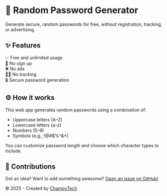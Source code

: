 # 🔐 Random Password Generator

Generate secure, random passwords for free, without registration, tracking, or advertising.

## ✨ Features

✅ Free and unlimited usage<br>
🚫 No sign up<br>
❌ No ads<br>
🕵️‍♂️ No tracking<br>
🔒 Secure password generation

## ⚙️ How it works

This web app generates random passwords using a combination of:

- Uppercase letters (A–Z)
- Lowercase letters (a–z)
- Numbers (0–9)
- Symbols (e.g., !@#$%^&*)

You can customize password length and choose which character types to include.

## 🙌 Contributions
Got an idea? Want to add something awesome? <a href="https://github.com/ChampyTech/random-password-generator/issues/new" target="_blank">Open an issue on GitHub!</a>

© 2025 - Created by <a href="https://github.com/ChampyTech" target="_blank">ChampyTech</a></p>